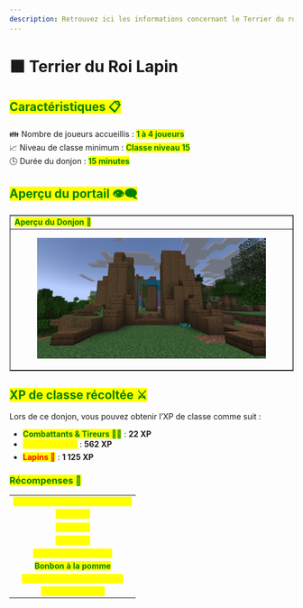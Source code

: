 ```yaml
---
description: Retrouvez ici les informations concernant le Terrier du roi Lapin
---
```


# 🟫 Terrier du Roi Lapin

## <mark style="color:green;"> Caractéristiques 📋</mark>

👪 Nombre de joueurs accueillis : <mark style="color:green;">**1 à 4 joueurs**</mark>  
📈 Niveau de classe minimum : <mark style="color:green;">**Classe niveau 15**</mark>  
🕓 Durée du donjon : <mark style="color:green;">**15 minutes**</mark>  

## <mark style="color:green;"> Aperçu du portail 👁‍🗨</mark>

<table border="1" cellspacing="0" cellpadding="6">
  <tr>
    <td><mark style="color:green;"><strong>Aperçu du Donjon 📸</strong></mark></td>
  </tr>
  <tr>
    <td><figure><img src="../../.gitbook/assets/Les_Donjons/Portail/Event/TerrierRoiLapin.png" alt=""></figure></td>
  </tr>
</table>

## <mark style="color:green;"> XP de classe récoltée ⚔</mark>

Lors de ce donjon, vous pouvez obtenir l’XP de classe comme suit :  

* <mark style="color:green;"><strong>Combattants & Tireurs 🧟‍♂️</strong></mark> : **22 XP**  
* <mark style="color:yellow;"><strong>Gros Lapins 👽</strong></mark> : **562 XP**  
* <mark style="color:red;"><strong>Lapins 🐉</strong></mark> : **1 125 XP**

### <mark style="color:green;">Récompenses 🎁</mark>
|                                                                                   |
|:---------------------------------------------------------------------------------:|
| <mark style="color:yellow;"><strong>Parchemin du Terrier Roi Lapin</strong></mark> |
| <mark style="color:yellow;"><strong>10.000 💲</strong></mark>                      |
| <mark style="color:yellow;"><strong>15.000 💲</strong></mark>                      |
| <mark style="color:yellow;"><strong>25.000 💲</strong></mark>                      |
| <mark style="color:yellow;"><strong>Tablette de chocolat</strong></mark>   |
| <mark style="color:green;"><strong>Bonbon à la pomme</strong></mark>         |
| <mark style="color:yellow;"><strong>Œuf de familier de Pâques</strong></mark>      |
| <mark style="color:yellow;"><strong>1 000 XP Classe</strong></mark>            |

